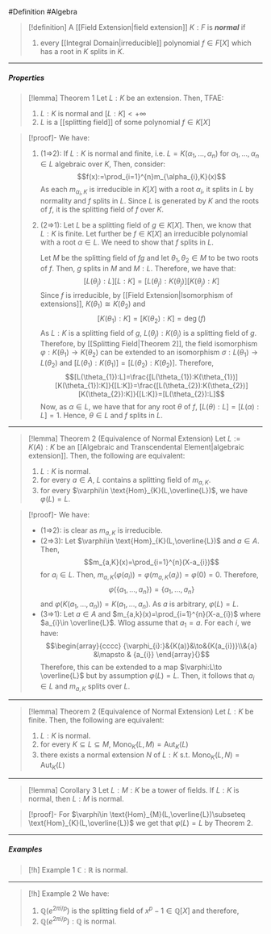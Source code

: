 #Definition #Algebra 

> [!definition]
> A [[Field Extension|field extension]] $K:F$ is ***normal*** if 
> 1. every [[Integral Domain|irreducible]] polynomial $f\in F[X]$ which has a root in $K$ splits in $K$.

---
##### Properties
> [!lemma] Theorem 1
> Let $L:K$ be an extension. Then, TFAE:
> 1. $L:K$ is normal and $[L:K]<+\infty$
> 2. $L$ is a [[splitting field]] of some polynomial $f\in K[X]$

> [!proof]-
> We have:
> 1. (1=>2): If $L:K$ is normal and finite, i.e. $L=K(\alpha_{1},\dots,\alpha_{n})$ for $\alpha_{1},\dots,\alpha_{n}\in L$ algebraic over $K$, Then, consider: $$f(x):=\prod_{i=1}^{n}m_{\alpha_{i},K}(x)$$As each $m_{\alpha_{i},K}$ is irreducible in $K[X]$ with a root $\alpha_{i}$, it splits in $L$ by normality and $f$ splits in $L$. Since $L$ is generated by $K$ and the roots of $f$, it is the splitting field of $f$ over $K$.
> 2. (2=>1): Let $L$ be a splitting field of $g\in K[X]$. Then, we know that $L:K$ is finite. Let further be $f\in K[X]$ an irreducible polynomial with a root $\alpha\in L$. We need to show that $f$ splits in $L$. 
>    
>    Let $M$ be the splitting field of $fg$ and let $\theta_{1},\theta_{2}\in M$ to be two roots of $f$. Then, $g$ splits in $M$ and $M:L$. Therefore, we have that: $$[L(\theta_{j}):L][L:K]=[L(\theta_{j}):K(\theta_{j})][K(\theta_{j}):K]$$Since $f$ is irreducible, by [[Field Extension|Isomorphism of extensions]], $K(\theta_{1})\cong K(\theta_{2})$ and $$[K(\theta_{1}):K]=[K(\theta_{2}):K]=\deg(f)$$As $L:K$ is a splitting field of $g$, $L(\theta_{j}):K(\theta_{j})$ is a splitting field of $g$. Therefore, by [[Splitting Field|Theorem 2]], the field isomorphism $\varphi:K(\theta_{1})\to K(\theta_{2})$ can be extended to an isomorphism $\sigma:L(\theta_{1})\to L(\theta_{2})$ and $[L(\theta_{1}):K(\theta_{1})]=[L(\theta_{2}):K(\theta_{2})]$. Therefore, $$[L(\theta_{1}):L]=\frac{[L(\theta_{1}):K(\theta_{1})][K(\theta_{1}):K]}{[L:K]}=\frac{[L(\theta_{2}):K(\theta_{2})][K(\theta_{2}):K]}{[L:K]}=[L(\theta_{2}):L]$$
>    Now, as $\alpha\in L$, we have that for any root $\theta$ of $f$, $[L(\theta):L]=[L(\alpha):L]=1$. Hence, $\theta\in L$ and $f$ splits in $L$. 

---
> [!lemma] Theorem 2 (Equivalence of Normal Extension)
> Let $L:=K(A):K$ be an [[Algebraic and Transcendental Element|algebraic extension]]. Then, the following are equivalent:
> 1. $L:K$ is normal.
> 2. for every $a\in A$, $L$ contains a splitting field of $m_{a,K}$.
> 3. for every $\varphi\in \text{Hom}_{K}(L,\overline{L})$, we have $\varphi(L)=L$.

> [!proof]-
> We have: 
> - (1=>2): is clear as $m_{a,K}$ is irreducible.
> - (2=>3): Let $\varphi\in \text{Hom}_{K}(L,\overline{L})$ and $a\in A$. Then, $$m_{a,K}(x)=\prod_{i=1}^{n}(X-a_{i})$$ for $a_{i}\in L$. Then, $m_{a,K}(\varphi(a_{i}))=\varphi(m_{a,K}(a_{i}))=\varphi(0)=0$. Therefore, $$\varphi(\{ a_{1},\dots,a_{n} \})=\{ a_{1},\dots,a_{n} \}$$and $\varphi(K(a_{1},\dots,a_{n}))=K(a_{1},\dots,a_{n})$. As $a$ is arbitrary, $\varphi(L)=L$.
> - (3=>1): Let $a\in A$ and $m_{a,k}(x)=\prod_{i=1}^{n}(X-a_{i})$ where $a_{i}\in \overline{L}$. Wlog assume that $a_{1}=a$. For each $i$, we have: $$\begin{array}{cccc} {\varphi_{i}:}&{K(a)}&\to&{K(a_{i})}\\&{a} &\mapsto & {a_{i}} \end{array}{}$$Therefore, this can be extended to a map $\varphi:L\to \overline{L}$ but by assumption $\varphi(L)=L$. Then, it follows that $a_{i}\in L$ and $m_{a,K}$ splits over $L$.
---
> [!lemma] Theorem 2 (Equivalence of Normal Extension)
> Let $L:K$ be finite. Then, the following are equivalent:
> 1. $L:K$ is normal.
> 2. for every $K\subseteq L\subseteq M$, $\text{Mono}_{K}(L,M)=\text{Aut}_{K}(L)$
> 3. there exists a normal extension $N$ of $L:K$ s.t. $\text{Mono}_{K}(L,N)=\text{Aut}_{K}(L)$


---
> [!lemma] Corollary 3
> Let $L:M:K$ be a tower of fields. If $L:K$ is normal, then $L:M$ is normal.

> [!proof]-
> For $\varphi\in \text{Hom}_{M}(L,\overline{L})\subseteq \text{Hom}_{K}(L,\overline{L})$ we get that $\varphi(L)=L$ by Theorem 2.
---
##### Examples
> [!h] Example 1
> $\mathbb{C}:\mathbb{R}$ is normal.
---
> [!h] Example 2
> We have:
> 1. $\mathbb{Q}(e^{2\pi i / p})$ is the splitting field of $x^p-1\in \mathbb{Q}[X]$ and therefore, 
> 2. $\mathbb{Q}(e^{2\pi i / p}):\mathbb{Q}$ is normal. 
